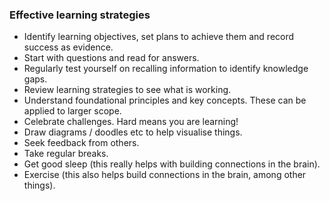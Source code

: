 
### Effective learning strategies
- Identify learning objectives, set plans to achieve them and record success as evidence.
- Start with questions and read for answers.
- Regularly test yourself on recalling information to identify knowledge gaps.
- Review learning strategies to see what is working.
- Understand foundational principles and key concepts. These can be applied to larger scope.
- Celebrate challenges. Hard means you are learning!
- Draw diagrams / doodles etc to help visualise things.
- Seek feedback from others.
- Take regular breaks.
- Get good sleep (this really helps with building connections in the brain).
- Exercise (this also helps build connections in the brain, among other things).